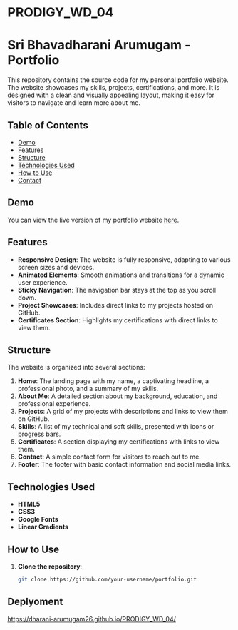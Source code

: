# PRODIGY_WD_04

# Sri Bhavadharani Arumugam - Portfolio

This repository contains the source code for my personal portfolio website. The website showcases my skills, projects, certifications, and more. It is designed with a clean and visually appealing layout, making it easy for visitors to navigate and learn more about me.

## Table of Contents

- [Demo](#demo)
- [Features](#features)
- [Structure](#structure)
- [Technologies Used](#technologies-used)
- [How to Use](#how-to-use)
- [Contact](#contact)

## Demo

You can view the live version of my portfolio website [here](#).

## Features

- **Responsive Design**: The website is fully responsive, adapting to various screen sizes and devices.
- **Animated Elements**: Smooth animations and transitions for a dynamic user experience.
- **Sticky Navigation**: The navigation bar stays at the top as you scroll down.
- **Project Showcases**: Includes direct links to my projects hosted on GitHub.
- **Certificates Section**: Highlights my certifications with direct links to view them.

## Structure

The website is organized into several sections:

1. **Home**: The landing page with my name, a captivating headline, a professional photo, and a summary of my skills.
2. **About Me**: A detailed section about my background, education, and professional experience.
3. **Projects**: A grid of my projects with descriptions and links to view them on GitHub.
4. **Skills**: A list of my technical and soft skills, presented with icons or progress bars.
5. **Certificates**: A section displaying my certifications with links to view them.
6. **Contact**: A simple contact form for visitors to reach out to me.
7. **Footer**: The footer with basic contact information and social media links.

## Technologies Used

- **HTML5**
- **CSS3**
- **Google Fonts**
- **Linear Gradients**

## How to Use

1. **Clone the repository**:
   ```bash
   git clone https://github.com/your-username/portfolio.git

## Deplyoment
https://dharani-arumugam26.github.io/PRODIGY_WD_04/



